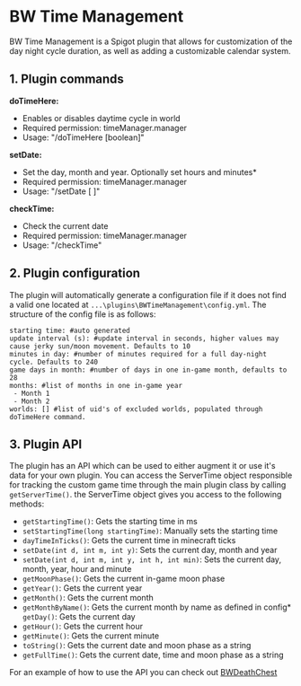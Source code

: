 # BW Time Management

BW Time Management is a Spigot plugin that allows for customization of the day night cycle duration, as well as adding a customizable calendar system.

## 1\. Plugin commands

**doTimeHere:**
- Enables or disables daytime cycle in world
- Required permission: timeManager.manager 
- Usage: "/doTimeHere [boolean]"
    
**setDate:**   
- Set the day, month and year. Optionally set hours and minutes*  
- Required permission: timeManager.manager
- Usage: "/setDate <day> <month> <year> [<hour> <minute>]"
    
**checkTime:**
- Check the current date  
- Required permission: timeManager.manager 
- Usage: "/checkTime"</list>

## 2\. Plugin configuration

The plugin will automatically generate a configuration file if it does not find a valid one located at `...\plugins\BWTimeManagement\config.yml`. The structure of the config file is as follows:

    starting time: #auto generated    
    update interval (s): #update interval in seconds, higher values may cause jerky sun/moon movement. Defaults to 10    
    minutes in day: #number of minutes required for a full day-night cycle. Defaults to 240    
    game days in month: #number of days in one in-game month, defaults to 28    
    months: #list of months in one in-game year    
     - Month 1    
     - Month 2    
    worlds: [] #list of uid's of excluded worlds, populated through doTimeHere command.    


## 3\. Plugin API

The plugin has an API which can be used to either augment it or use it's data for your own plugin. You can access the ServerTime object responsible for tracking the custom game time through the main plugin class by calling `getServerTime()`. the ServerTime object gives you access to the following methods:

- `getStartingTime()`: Gets the starting time in ms
- `setStartingTime(long startingTime)`: Manually sets the starting time
- `dayTimeInTicks()`: Gets the current time in minecraft ticks
- `setDate(int d, int m, int y)`: Sets the current day, month and year
- `setDate(int d, int m, int y, int h, int min)`: Sets the current day, month, year, hour and minute
- `getMoonPhase()`: Gets the current in-game moon phase
- `getYear()`: Gets the current year
- `getMonth()`: Gets the current month
- `getMonthByName()`: Gets the current month by name as defined in config*   `getDay()`: Gets the current day
- `getHour()`: Gets the current hour
- `getMinute()`: Gets the current minute
- `toString()`: Gets the current date and moon phase as a string
- `getFullTime()`: Gets the current date, time and moon phase as a string

For an example of how to use the API you can check out [BWDeathChest](https://github.com/Msvenda/DeathChest/tree/master/BWDeathChest)
